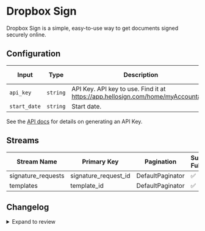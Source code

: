 # Dropbox Sign
Dropbox Sign is a simple, easy-to-use way to get documents signed securely online.

## Configuration

| Input | Type | Description | Default Value |
|-------|------|-------------|---------------|
| `api_key` | `string` | API Key. API key to use. Find it at https://app.hellosign.com/home/myAccount#api |  |
| `start_date` | `string` | Start date.  |  |

See the [API docs](https://developers.hellosign.com/api/reference/authentication/#api-key-management) for details on generating an API Key.

## Streams
| Stream Name | Primary Key | Pagination | Supports Full Sync | Supports Incremental |
|-------------|-------------|------------|---------------------|----------------------|
| signature_requests | signature_request_id | DefaultPaginator | ✅ |  ✅  |
| templates | template_id | DefaultPaginator | ✅ |  ✅  |

## Changelog

<details>
  <summary>Expand to review</summary>

| Version | Date | Pull Request | Subject |
|---------|------|--------------|---------|
| 0.0.4 | 2024-12-11 | [48946](https://github.com/airbytehq/airbyte/pull/48946) | Starting with this version, the Docker image is now rootless. Please note that this and future versions will not be compatible with Airbyte versions earlier than 0.64 |
| 0.0.3 | 2024-11-04 | [47831](https://github.com/airbytehq/airbyte/pull/47831) | Update dependencies |
| 0.0.2 | 2024-10-28 | [47607](https://github.com/airbytehq/airbyte/pull/47607) | Update dependencies |
| 0.0.1 | 2024-09-20 | | Initial release by [@topefolorunso](https://github.com/topefolorunso) via Connector Builder |

</details>
